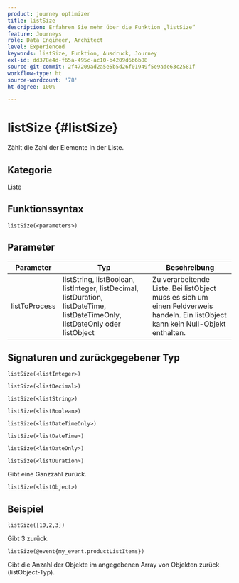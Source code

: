 ```yaml
---
product: journey optimizer
title: listSize
description: Erfahren Sie mehr über die Funktion „listSize“
feature: Journeys
role: Data Engineer, Architect
level: Experienced
keywords: listSize, Funktion, Ausdruck, Journey
exl-id: dd378e4d-f65a-495c-ac10-b4209d6b6b88
source-git-commit: 2f47209ad2a5e5b5d26f01949f5e9ade63c2581f
workflow-type: ht
source-wordcount: '78'
ht-degree: 100%

---
```


# listSize {#listSize}

Zählt die Zahl der Elemente in der Liste.

## Kategorie

Liste

## Funktionssyntax

`listSize(<parameters>)`

## Parameter

| Parameter | Typ | Beschreibung |
|-----------|------------------|------------------|
| listToProcess | listString, listBoolean, listInteger, listDecimal, listDuration, listDateTime, listDateTimeOnly, listDateOnly oder listObject | Zu verarbeitende Liste. Bei listObject muss es sich um einen Feldverweis handeln. Ein listObject kann kein Null-Objekt enthalten. |

## Signaturen und zurückgegebener Typ

`listSize(<listInteger>)`

`listSize(<listDecimal>)`

`listSize(<listString>)`

`listSize(<listBoolean>)`

`listSize(<listDateTimeOnly>)`

`listSize(<listDateTime>)`

`listSize(<listDateOnly>)`

`listSize(<listDuration>)`

Gibt eine Ganzzahl zurück.

`listSize(<listObject>)`

## Beispiel

`listSize([10,2,3])`

Gibt 3 zurück.

`listSize(@event{my_event.productListItems})`

Gibt die Anzahl der Objekte im angegebenen Array von Objekten zurück (listObject-Typ).
